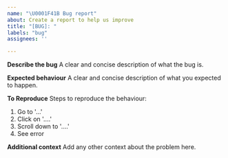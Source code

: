 ```yaml
---
name: "\U0001F41B Bug report"
about: Create a report to help us improve
title: "[BUG]: "
labels: "bug"
assignees: ''

---
```


**Describe the bug**
A clear and concise description of what the bug is.

**Expected behaviour**
A clear and concise description of what you expected to happen.

**To Reproduce**
Steps to reproduce the behaviour:
1. Go to '...'
2. Click on '....'
3. Scroll down to '....'
4. See error

**Additional context**
Add any other context about the problem here.
